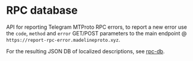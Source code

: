 # RPC database

API for reporting Telegram MTProto RPC errors, to report a new error use the `code`, `method` and `error` GET/POST parameters to the main endpoint @ `https://report-rpc-error.madelineproto.xyz`.  

For the resulting JSON DB of localized descriptions, see [rpc-db](https://github.com/danog/rpc-db).

